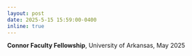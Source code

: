 ```yaml
---
layout: post
date: 2025-5-15 15:59:00-0400
inline: true
---
```


**Connor Faculty Fellowship**, University of Arkansas, May 2025
